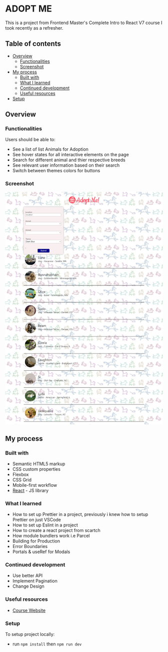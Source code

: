 # ADOPT ME

This is a project from Frontend Master's Complete Intro to React V7 course I took recently as a refresher.

## Table of contents

- [Overview](#overview)
  - [Functionalities](#functionalities)
  - [Screenshot](#screenshot)
- [My process](#my-process)
  - [Built with](#built-with)
  - [What I learned](#what-i-learned)
  - [Continued development](#continued-development)
  - [Useful resources](#useful-resources)
- [Setup](#setup)

## Overview

### Functionalities

Users should be able to:

- See a list of list Animals for Adoption
- See hover states for all interactive elements on the page
- Search for different animal and thier respective breeds
- See relevant user information based on their search
- Switch between themes colors for buttons

### Screenshot

![](./screenshot.png)

## My process

### Built with

- Semantic HTML5 markup
- CSS custom properties
- Flexbox
- CSS Grid
- Mobile-first workflow
- [React](https://reactjs.org/) - JS library

### What I learned

- How to set up Prettier in a project, previously i knew how to setup Prettier on just VSCode
- How to set up Eslint in a project
- How to create a react project from scartch
- How module bundlers work i.e Parcel
- Building for Production
- Error Boundaries
- Portals & useRef for Modals

### Continued development

- Use better API
- Implement Pagination
- Change Design

### Useful resources

- [Course Website](https://btholt.github.io/complete-intro-to-react-v7/)

### Setup

To setup project locally:

- run `npm install` then `npm run dev`
